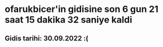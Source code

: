 # ofarukbicer'in gidisine son 6 gun 21 saat 15 dakika 32 saniye kaldi

## Gidis tarihi: 30.09.2022 :(